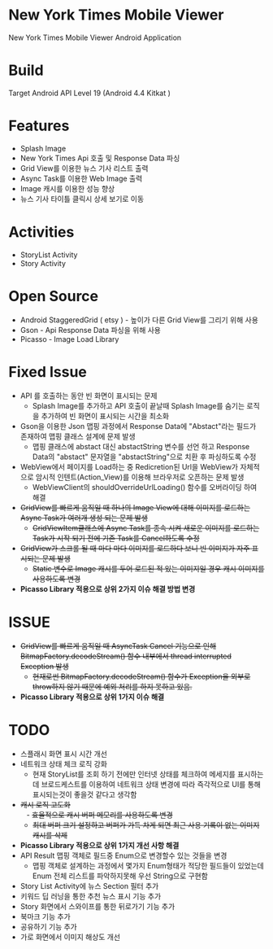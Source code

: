 # New York Times Mobile Viewer
New York Times Mobile Viewer Android Application

# Build
Target Android API Level 19 (Android 4.4 Kitkat )

# Features
 - Splash Image
 - New York Times Api 호출 및 Response Data 파싱
 - Grid View를 이용한 뉴스 기사 리스트 출력
 - Async Task를 이용한 Web Image 출력
 - Image 캐시를 이용한 성능 향상
 - 뉴스 기사 타이틀 클릭시 상세 보기로 이동

# Activities
- StoryList Activity
- Story Activity

# Open Source
- Android StaggeredGrid ( etsy ) - 높이가 다른 Grid View를 그리기 위해 사용
- Gson - Api Response Data 파싱을 위해 사용
- Picasso - Image Load Library

# Fixed Issue
- API 를 호출하는 동안 빈 화면이 표시되는 문제
	- Splash Image를 추가하고 API 호출이 끝날때 Splash Image를 숨기는 로직을 추가하여 빈 화면이 표시되는 시간을 최소화 
- Gson을 이용한 Json 맵핑 과정에서 Response Data에 "Abstact"라는 필드가 존재하여 맵핑 클래스 설계에 문제 발생
	- 맵핑 클래스에 abstact 대신 abstactString 변수를 선언 하고 Response Data의 "abstact" 문자열을 "abstactString"으로 치환 후 파싱하도록 수정
- WebView에서 페이지를 Load하는 중 Redicretion된 Url을 WebView가 자체적으로 암시적 인텐트(Action_View)를 이용해 브라우저로 오픈하는 문제 발생
	-  WebViewClient의 shouldOverrideUrlLoading() 함수를 오버라이딩 하여 해결 
- ~~GridView를 빠르게 움직일 때 하나의 Image View에 대해 이미지를 로드하는 Async Task가 여러개 생성 되는 문제 발생~~
	- ~~GridViewItem클래스에 Async Task를 종속 시켜 새로운 이미지를 로드하는 Task가 시작 되기 전에 기존 Task를 Cancel하도록 수정~~
- ~~GridView가 스크롤 될 때 마다 마다 이미지를 로드하다 보니 빈 이미지가 자주 표시되는 문제 발생~~
	- ~~Static 변수로 Image 캐시를 두어 로드된 적 있는 이미지일 경우 캐시 이미지를 사용하도록 변경~~
- **Picasso Library 적용으로 상위 2가지 이슈 해결 방법 변경**

# ISSUE
- ~~GridView를 빠르게 움직일 때 AsyncTask Cancel 기능으로 인해 BitmapFactory.decodeStream() 함수 내부에서 thread interrupted Exception 발생~~
	- ~~현재로썬 BitmapFactory.decodeStream() 함수가 Exception을 외부로 throw하지 않기 때문에 예외 처리를 하지 못하고 있음.~~
- **Picasso Library 적용으로 상위 1가지 이슈 해결**
	
# TODO
- 스플래시 화면 표시 시간 개선
- 네트워크 상태 체크 로직 강화
	- 현재 StoryList를 조회 하기 전에만 인터넷 상태를 체크하여 메세지를 표시하는데 브로드케스트를 이용하여 네트워크 상태 변경에 따라 즉각적으로 UI를 통해 표시되는것이 좋을것 같다고 생각함
- ~~캐시 로직 고도화~~   
     - ~~효율적으로 캐시 버퍼 메모리를 사용하도록 변경~~
     - ~~최대 버퍼 크기 설정하고 버퍼가 가득 차게 되면 최근 사용 기록이 없는 이미지 캐시를 삭제~~
- **Picasso Library 적용으로 상위 1가지 개선 사항 해결**
- API Result 맵핑 객체로 필드중 Enum으로 변경할수 있는 것들을 변경
	-  맵핑 객체로 설계하는 과정에서 몇가지 Enum형태가 적당한 필드들이 있었는데 Enum 전체 리스트를 파악하지못해 우선 String으로 구현함
- Story List Activity에 뉴스 Section 필터 추가
- 키워드 딥 러닝을 통한 추천 뉴스 표시 기능 추가
- Story 화면에서 스와이프를 통한 뒤로가기 기능 추가
- 북마크 기능 추가
- 공유하기 기능 추가
- 가로 화면에서 이미지 해상도 개선
